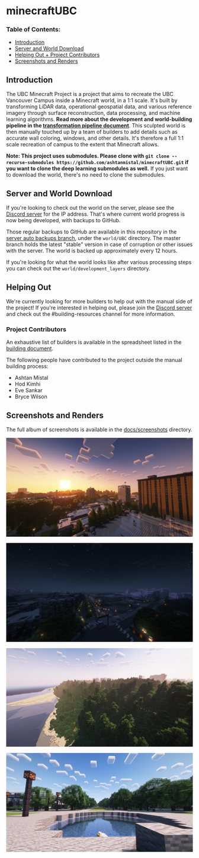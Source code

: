 # minecraftUBC

### Table of Contents:
- [Introduction](#introduction)
- [Server and World Download](#server-and-world-download)
- [Helping Out + Project Contributors](#helping-out)
- [Screenshots and Renders](#screenshots-and-renders)

## Introduction

The UBC Minecraft Project is a project that aims to recreate the UBC Vancouver Campus inside a Minecraft world, in a 1:1 scale. It's built by transforming LiDAR data, operational geospatial data, and various reference imagery through surface reconstruction, data processing, and machine learning algorithms. **Read more about the development and world-building pipeline in the [transformation pipeline document](docs/transformation_pipeline.md)**. This sculpted world is then manually touched up by a team of builders to add details such as accurate wall coloring, windows, and other details. It's therefore a full 1:1 scale recreation of campus to the extent that Minecraft allows.

**Note: This project uses submodules. Please clone with `git clone --recurse-submodules https://github.com/ashtanmistal/minecraftUBC.git` if you want to clone the deep learning submodules as well.** If you just want to download the world, there's no need to clone the submodules.

## Server and World Download

If you're looking to check out the world on the server, please see the [Discord server](https://discord.gg/FqbDJNPgDu) for the IP address. That's where current world progress is now being developed, with backups to GitHub.

Those regular backups to GitHub are available in this repository in the [server auto backups branch](https://github.com/ashtanmistal/minecraftUBC/tree/server-auto-backups), under the `world/UBC` directory. The master branch holds the latest "stable" version in case of corruption or other issues with the server. The world is backed up approximately every 12 hours. 

If you're looking for what the world looks like after various processing steps you can check out the `world/development_layers` directory.


## Helping Out

We're currently looking for more builders to help out with the manual side of the project! If you're interested in helping out, please join the [Discord server](https://discord.gg/FqbDJNPgDu) and check out the #building-resources channel for more information.

### Project Contributors

An exhaustive list of builders is available in the spreadsheet listed in the [building document](docs/building.md).

The following people have contributed to the project outside the manual building process:
- Ashtan Mistal
- Hod Kimhi
- Eve Sankar
- Bryce Wilson


## Screenshots and Renders

The full album of screenshots is available in the [docs/screenshots](docs/screenshots) directory.

![2023-07-15_12.58.24.png](docs/screenshots/2023-07-15_12.58.24.png)

![2023-07-15_13.17.35.png](docs/screenshots/2023-07-15_13.17.35.png)

![2023-07-15_14.06.13.png](docs/screenshots/2023-07-15_14.06.13.png)

![2023-07-15_14.32.38.png](docs/screenshots/2023-07-15_14.32.38.png)
